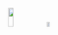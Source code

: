 <a href="https://www.instagram.com/naneunya_gun0/" target="_blank"><img src="https://img.shields.io/badge/Instagram-E4405F?style=flat-square&logo=Instagram&logoColor=white" width="15%" height="10%"/></a>
<a href="https://velog.io/@0andwild" target="_blank"><img src="https://img.shields.io/badge/Velog-20C997?style=flat-square&logo=Velog&logoColor=white" width="11%" height="5%"/></a>

